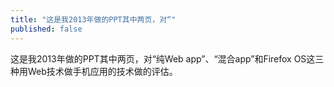 ```yaml
---
title: "这是我2013年做的PPT其中两页，对“"
published: false
---
```

这是我2013年做的PPT其中两页，对“纯Web app”、“混合app”和Firefox OS这三种用Web技术做手机应用的技术做的评估。